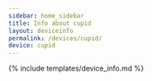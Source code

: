 ```yaml
---
sidebar: home_sidebar
title: Info about cupid
layout: deviceinfo
permalink: /devices/cupid/
device: cupid
---
```

{% include templates/device_info.md %}
